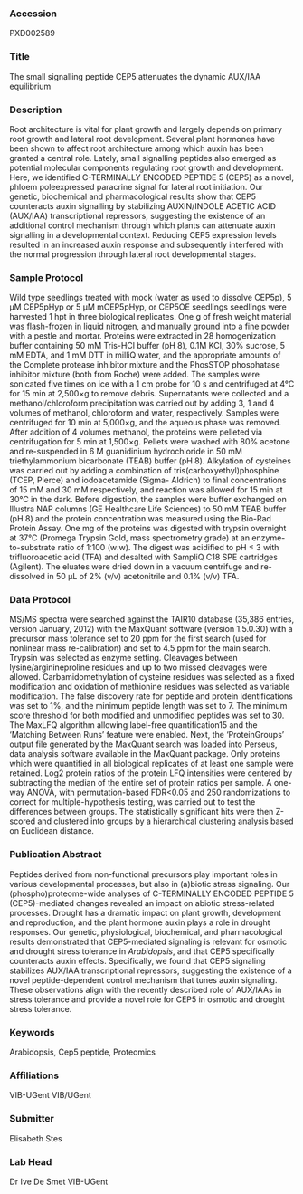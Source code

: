 ### Accession
PXD002589

### Title
The small signalling peptide CEP5 attenuates the dynamic AUX/IAA equilibrium

### Description
Root architecture is vital for plant growth and largely depends on primary root growth and lateral root development. Several plant hormones have been shown to affect root architecture among which auxin has been granted a central role. Lately, small signalling peptides also emerged as potential molecular components regulating root growth and development. Here, we identified C-TERMINALLY ENCODED PEPTIDE 5 (CEP5) as a novel, phloem poleexpressed paracrine signal for lateral root initiation. Our genetic, biochemical and pharmacological results show that CEP5 counteracts auxin signalling by stabilizing AUXIN/INDOLE ACETIC ACID (AUX/IAA) transcriptional repressors, suggesting the existence of an additional control mechanism through which plants can attenuate auxin signalling in a developmental context. Reducing CEP5 expression levels resulted in an increased auxin response and subsequently interfered with the normal progression through lateral root developmental stages.

### Sample Protocol
Wild type seedlings treated with mock (water as used to dissolve CEP5p), 5 μM CEP5pHyp or 5 μM mCEP5pHyp, or CEP5OE seedlings seedlings were harvested 1 hpt in three biological replicates. One g of fresh weight material was flash-frozen in liquid nitrogen, and manually ground into a fine powder with a pestle and mortar. Proteins were extracted in 28 homogenization buffer containing 50 mM Tris-HCl buffer (pH 8), 0.1M KCl, 30% sucrose, 5 mM EDTA, and 1 mM DTT in milliQ water, and the appropriate amounts of the Complete protease inhibitor mixture and the PhosSTOP phosphatase inhibitor mixture (both from Roche) were added. The samples were sonicated five times on ice with a 1 cm probe for 10 s and centrifuged at 4°C for 15 min at 2,500×g to remove debris. Supernatants were collected and a methanol/chloroform precipitation was carried out by adding 3, 1 and 4 volumes of methanol, chloroform and water, respectively. Samples were centrifuged for 10 min at 5,000×g, and the aqueous phase was removed. After addition of 4 volumes methanol, the proteins were pelleted via centrifugation for 5 min at 1,500×g. Pellets were washed with 80% acetone and re-suspended in 6 M guanidinium hydrochloride in 50 mM triethylammonium bicarbonate (TEAB) buffer (pH 8). Alkylation of cysteines was carried out by adding a combination of tris(carboxyethyl)phosphine (TCEP, Pierce) and iodoacetamide (Sigma- Aldrich) to final concentrations of 15 mM and 30 mM respectively, and reaction was allowed for 15 min at 30°C in the dark. Before digestion, the samples were buffer exchanged on Illustra NAP columns (GE Healthcare Life Sciences) to 50 mM TEAB buffer (pH 8) and the protein concentration was measured using the Bio-Rad Protein Assay. One mg of the proteins was digested with trypsin overnight at 37°C (Promega Trypsin Gold, mass spectrometry grade) at an enzyme-to-substrate ratio of 1:100 (w:w). The digest was acidified to pH ≤ 3 with trifluoroacetic acid (TFA) and desalted with SampliQ C18 SPE cartridges (Agilent). The eluates were dried down in a vacuum centrifuge and re-dissolved in 50 μL of 2% (v/v) acetonitrile and 0.1% (v/v) TFA.

### Data Protocol
MS/MS spectra were searched against the TAIR10 database (35,386 entries, version January, 2012) with the MaxQuant software (version 1.5.0.30) with a precursor mass tolerance set to 20 ppm for the first search (used for nonlinear mass re-calibration) and set to 4.5 ppm for the main search. Trypsin was selected as enzyme setting. Cleavages between lysine/arginineproline residues and up to two missed cleavages were allowed. Carbamidomethylation of cysteine residues was selected as a fixed modification and oxidation of methionine residues was selected as variable modification. The false discovery rate for peptide and protein identifications was set to 1%, and the minimum peptide length was set to 7. The minimum score threshold for both modified and unmodified peptides was set to 30. The MaxLFQ algorithm allowing label-free quantification15 and the ‘Matching Between Runs’ feature were enabled. Next, the ‘ProteinGroups’ output file generated by the MaxQuant search was loaded into Perseus, data analysis software available in the MaxQuant package. Only proteins which were quantified in all biological replicates of at least one sample were retained. Log2 protein ratios of the protein LFQ intensities were centered by subtracting the median of the entire set of protein ratios per sample. A one-way ANOVA, with permutation-based FDR<0.05 and 250 randomizations to correct for multiple-hypothesis testing, was carried out to test the differences between groups. The statistically significant hits were then Z-scored and clustered into groups by a hierarchical clustering analysis based on Euclidean distance.

### Publication Abstract
Peptides derived from non-functional precursors play important roles in various developmental processes, but also in (a)biotic stress signaling. Our (phospho)proteome-wide analyses of C-TERMINALLY ENCODED PEPTIDE 5 (CEP5)-mediated changes revealed an impact on abiotic stress-related processes. Drought has a dramatic impact on plant growth, development and reproduction, and the plant hormone auxin plays a role in drought responses. Our genetic, physiological, biochemical, and pharmacological results demonstrated that CEP5-mediated signaling is relevant for osmotic and drought stress tolerance in <i>Arabidopsis</i>, and that CEP5 specifically counteracts auxin effects. Specifically, we found that CEP5 signaling stabilizes AUX/IAA transcriptional repressors, suggesting the existence of a novel peptide-dependent control mechanism that tunes auxin signaling. These observations align with the recently described role of AUX/IAAs in stress tolerance and provide a novel role for CEP5 in osmotic and drought stress tolerance.

### Keywords
Arabidopsis, Cep5 peptide, Proteomics

### Affiliations
VIB-UGent
VIB/UGent

### Submitter
Elisabeth Stes

### Lab Head
Dr Ive De Smet
VIB-UGent


